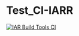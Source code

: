 # Test_CI-IARR

[![IAR Build Tools CI](https://github.com/Kasimashi/Test_CI-IAR/actions/workflows/bx.yaml/badge.svg?branch=main)](https://github.com/Kasimashi/Test_CI-IAR/actions/workflows/bx.yaml)
